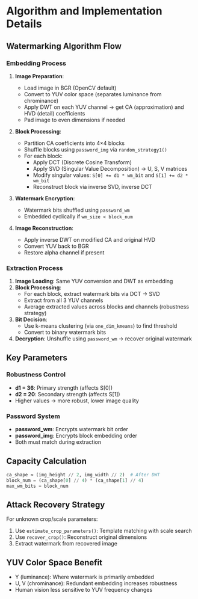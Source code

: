# Algorithm and Implementation Details

## Watermarking Algorithm Flow

### Embedding Process
1. **Image Preparation**:
   - Load image in BGR (OpenCV default)
   - Convert to YUV color space (separates luminance from chrominance)
   - Apply DWT on each YUV channel → get CA (approximation) and HVD (detail) coefficients
   - Pad image to even dimensions if needed

2. **Block Processing**:
   - Partition CA coefficients into 4×4 blocks
   - Shuffle blocks using `password_img` via `random_strategy1()`
   - For each block:
     - Apply DCT (Discrete Cosine Transform)
     - Apply SVD (Singular Value Decomposition) → U, S, V matrices
     - Modify singular values: `S[0] += d1 * wm_bit` and `S[1] += d2 * wm_bit`
     - Reconstruct block via inverse SVD, inverse DCT

3. **Watermark Encryption**:
   - Watermark bits shuffled using `password_wm`
   - Embedded cyclically if `wm_size < block_num`

4. **Image Reconstruction**:
   - Apply inverse DWT on modified CA and original HVD
   - Convert YUV back to BGR
   - Restore alpha channel if present

### Extraction Process
1. **Image Loading**: Same YUV conversion and DWT as embedding
2. **Block Processing**:
   - For each block, extract watermark bits via DCT → SVD
   - Extract from all 3 YUV channels
   - Average extracted values across blocks and channels (robustness strategy)
3. **Bit Decision**:
   - Use k-means clustering (via `one_dim_kmeans`) to find threshold
   - Convert to binary watermark bits
4. **Decryption**: Unshuffle using `password_wm` → recover original watermark

## Key Parameters

### Robustness Control
- **d1 = 36**: Primary strength (affects S[0])
- **d2 = 20**: Secondary strength (affects S[1])
- Higher values → more robust, lower image quality

### Password System
- **password_wm**: Encrypts watermark bit order
- **password_img**: Encrypts block embedding order
- Both must match during extraction

## Capacity Calculation
```python
ca_shape ≈ (img_height // 2, img_width // 2)  # After DWT
block_num = (ca_shape[0] // 4) * (ca_shape[1] // 4)
max_wm_bits = block_num
```

## Attack Recovery Strategy
For unknown crop/scale parameters:
1. Use `estimate_crop_parameters()`: Template matching with scale search
2. Use `recover_crop()`: Reconstruct original dimensions
3. Extract watermark from recovered image

## YUV Color Space Benefit
- Y (luminance): Where watermark is primarily embedded
- U, V (chrominance): Redundant embedding increases robustness
- Human vision less sensitive to YUV frequency changes
